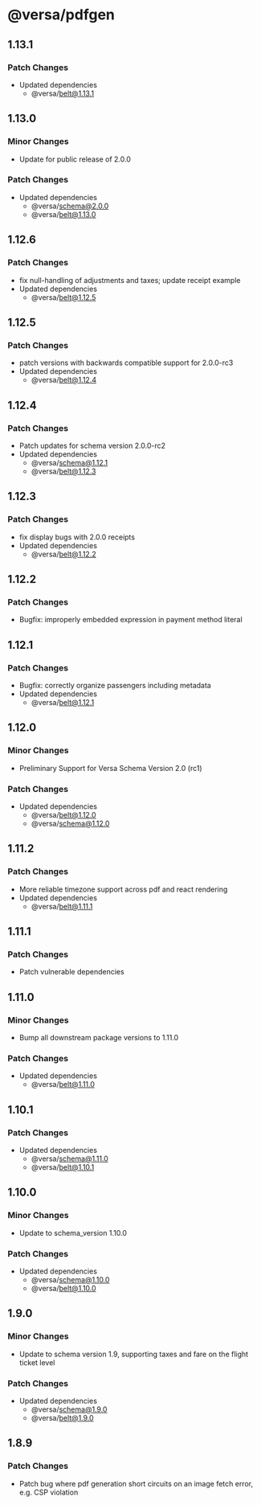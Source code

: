 # @versa/pdfgen

## 1.13.1

### Patch Changes

- Updated dependencies
  - @versa/belt@1.13.1

## 1.13.0

### Minor Changes

- Update for public release of 2.0.0

### Patch Changes

- Updated dependencies
  - @versa/schema@2.0.0
  - @versa/belt@1.13.0

## 1.12.6

### Patch Changes

- fix null-handling of adjustments and taxes; update receipt example
- Updated dependencies
  - @versa/belt@1.12.5

## 1.12.5

### Patch Changes

- patch versions with backwards compatible support for 2.0.0-rc3
- Updated dependencies
  - @versa/belt@1.12.4

## 1.12.4

### Patch Changes

- Patch updates for schema version 2.0.0-rc2
- Updated dependencies
  - @versa/schema@1.12.1
  - @versa/belt@1.12.3

## 1.12.3

### Patch Changes

- fix display bugs with 2.0.0 receipts
- Updated dependencies
  - @versa/belt@1.12.2

## 1.12.2

### Patch Changes

- Bugfix: improperly embedded expression in payment method literal

## 1.12.1

### Patch Changes

- Bugfix: correctly organize passengers including metadata
- Updated dependencies
  - @versa/belt@1.12.1

## 1.12.0

### Minor Changes

- Preliminary Support for Versa Schema Version 2.0 (rc1)

### Patch Changes

- Updated dependencies
  - @versa/belt@1.12.0
  - @versa/schema@1.12.0

## 1.11.2

### Patch Changes

- More reliable timezone support across pdf and react rendering
- Updated dependencies
  - @versa/belt@1.11.1

## 1.11.1

### Patch Changes

- Patch vulnerable dependencies

## 1.11.0

### Minor Changes

- Bump all downstream package versions to 1.11.0

### Patch Changes

- Updated dependencies
  - @versa/belt@1.11.0

## 1.10.1

### Patch Changes

- Updated dependencies
  - @versa/schema@1.11.0
  - @versa/belt@1.10.1

## 1.10.0

### Minor Changes

- Update to schema_version 1.10.0

### Patch Changes

- Updated dependencies
  - @versa/schema@1.10.0
  - @versa/belt@1.10.0

## 1.9.0

### Minor Changes

- Update to schema version 1.9, supporting taxes and fare on the flight ticket level

### Patch Changes

- Updated dependencies
  - @versa/schema@1.9.0
  - @versa/belt@1.9.0

## 1.8.9

### Patch Changes

- Patch bug where pdf generation short circuits on an image fetch error, e.g. CSP violation
